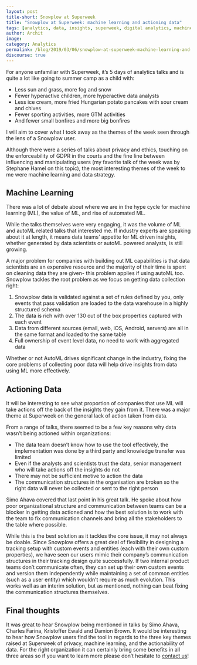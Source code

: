```yaml
---
layout: post
title-short: Snowplow at Superweek
title: "Snowplow at Superweek: machine learning and actioning data"
tags: [analytics, data, insights, superweek, digital analytics, machine learning]
author: Archit
image:
category: Analytics
permalink: /blog/2019/03/06/snowplow-at-superweek-machine-learning-and-actioning-data/
discourse: true
---
```

For anyone unfamiliar with Superweek, it’s 5 days of analytics talks and is quite a lot like going to summer camp as a child with:

- Less sun and grass, more fog and snow
- Fewer hyperactive children, more hyperactive data analysts
- Less ice cream, more fried Hungarian potato pancakes with sour cream and chives
- Fewer sporting activities, more GTM activities
- And fewer small bonfires and more big bonfires

I will aim to cover what I took away as the themes of the week seen through the lens of a Snowplow user.

Although there were a series of talks about privacy and ethics, touching on the enforceability of GDPR in the courts and the fine line between influencing and manipulating users (my favorite talk of the week was by Stephane Hamel on this topic), the most interesting themes of the week to me were machine learning and data strategy.

<h2 id="machine learning">Machine Learning</h2>

There was a lot of debate about where we are in the hype cycle for machine learning (ML), the value of ML, and rise of automated ML.

While the talks themselves were very engaging, it was the volume of ML and autoML related talks that interested me. If industry experts are speaking about it at length, it means data teams’ appetite for ML driven insights, whether generated by data scientists or autoML powered analysts, is still growing.

A major problem for companies with building out ML capabilities is that data scientists are an expensive resource and the majority of their time is spent on cleaning data they are given- this problem applies if using autoML too. Snowplow tackles the root problem as we focus on getting data collection right:

1. Snowplow data is validated against a set of rules defined by you, only events that pass validation are loaded to the data warehouse in a highly structured schema
2. The data is rich with over 130 out of the box properties captured with each event
3. Data from different sources (email, web, iOS, Android, servers) are all in the same format and loaded to the same table
4. Full ownership of event level data, no need to work with aggregated data

Whether or not AutoML drives significant change in the industry, fixing the core problems of collecting poor data will help drive insights from data using ML more effectively.


<h2 id="actioning data">Actioning Data</h2>

It will be interesting to see what proportion of companies that use ML will take actions off the back of the insights they gain from it. There was a major theme at Superweek on the general lack of action taken from data.

From a range of talks, there seemed to be a few key reasons why data wasn’t being actioned within organizations:

- The data team doesn’t know how to use the tool effectively, the implementation was done by a third party and knowledge transfer was limited
- Even if the analysts and scientists trust the data, senior management who will take actions off the insights do not
- There may not be sufficient motive to action the data
- The communication structures in the organisation are broken so the right data will never be collected or sent to the right person

Simo Ahava covered that last point in his great talk. He spoke about how poor organizational structure and communication between teams can be a blocker in getting data actioned and how the best solution is to work with the team to fix communication channels and bring all the stakeholders to the table where possible.

While this is the best solution as it tackles the core issue, it may not always be doable. Since Snowplow offers a great deal of flexibility in designing a tracking setup with custom events and entities (each with their own custom properties), we have seen our users mimic their company’s communication structures in their tracking design quite successfully. If two internal product teams don’t communicate often, they can set up their own custom events and version them independently while maintaining a set of common entities (such as a user entity) which wouldn’t require as much evolution. This works well as an interim solution, but as mentioned, nothing can beat fixing the communication structures themselves.


<h2>Final thoughts</h2>

It was great to hear Snowplow being mentioned in talks by Simo Ahava, Charles Farina, Kristoffer Ewald and Damion Brown. It would be interesting to hear how Snowplow users find the tool in regards to the three key themes raised at Superweek of privacy, machine learning, and the actionability of data. For the right organization it can certainly bring some benefits in all three areas so if you want to learn more please don’t hesitate to [contact us][contact]!



[contact]: https://snowplowanalytics.com/company/contact-us/?utm_source=blog&utm_medium=superweek&utm_content=text-link
